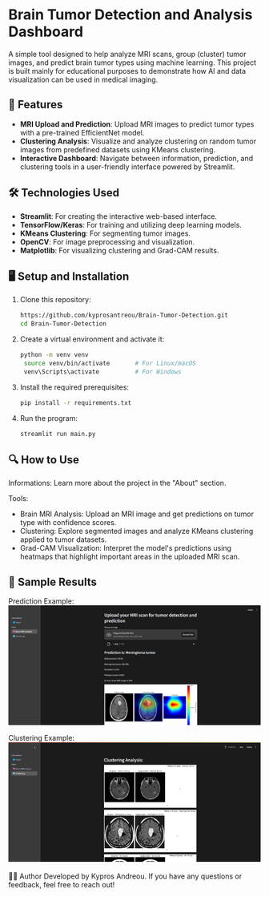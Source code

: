 # Brain Tumor Detection and Analysis Dashboard

A simple tool designed to help analyze MRI scans, group (cluster) tumor images, and predict brain tumor types using machine learning. This project is built mainly for educational purposes to demonstrate how AI and data visualization can be used in medical imaging.


## 🚀 Features

- **MRI Upload and Prediction**: Upload MRI images to predict tumor types with a pre-trained EfficientNet model.
- **Clustering Analysis**: Visualize and analyze clustering on random tumor images from predefined datasets using KMeans clustering.
- **Interactive Dashboard**: Navigate between information, prediction, and clustering tools in a user-friendly interface powered by Streamlit.

## 🛠️ Technologies Used

- **Streamlit**: For creating the interactive web-based interface.
- **TensorFlow/Keras**: For training and utilizing deep learning models.
- **KMeans Clustering**: For segmenting tumor images.
- **OpenCV**: For image preprocessing and visualization.
- **Matplotlib**: For visualizing clustering and Grad-CAM results.
  
## 🖥️ Setup and Installation

1. Clone this repository:
   ```bash
   https://github.com/kyprosantreou/Brain-Tumor-Detection.git
   cd Brain-Tumor-Detection
   ```
2. Create a virtual environment and activate it:
   ```bash
   python -m venv venv
    source venv/bin/activate       # For Linux/macOS
    venv\Scripts\activate          # For Windows
   ```
3. Install the required prerequisites:
   ```bash
   pip install -r requirements.txt
   ```
4. Run the program:
    ```bash
    streamlit run main.py
    ```
## 🔍 How to Use
  Informations:
  Learn more about the project in the "About" section.
  
  Tools:
  - Brain MRI Analysis: Upload an MRI image and get predictions on tumor type with confidence scores.
  - Clustering: Explore segmented images and analyze KMeans clustering applied to tumor datasets.
  - Grad-CAM Visualization: Interpret the model's predictions using heatmaps that highlight important areas in the uploaded       MRI scan.

## 🧪 Sample Results
  Prediction Example:
   ![Demo 1](Demo/analysis.png) 

  Clustering Example:
  ![Demo 2](Demo/clustering.png) 



🧑‍💻 Author
Developed by Kypros Andreou. If you have any questions or feedback, feel free to reach out!